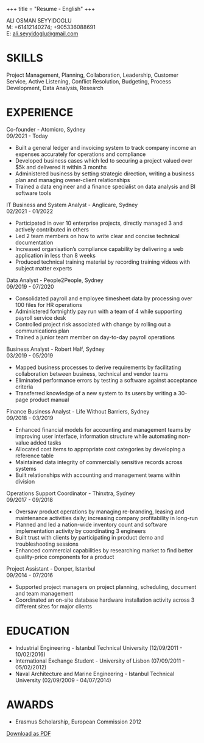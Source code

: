 +++
title = "Resume - English"
+++

ALI OSMAN SEYYIDOGLU  
M: +61412140274; +905336088691  
E: ali.seyyidoglu@gmail.com  

# SKILLS  
Project Management, Planning, Collaboration, Leadership, Customer Service, Active Listening, Conflict Resolution, Budgeting, Process Development, Data Analysis, Research

# EXPERIENCE  
Co-founder - Atomicro, Sydney  
09/2021 - Today  
- Built a general ledger and invoicing system to track company income an expenses accurately for operations and compliance
- Developed business cases which led to securing a project valued over $5k and delivered it within 3 months
- Administered business by setting strategic direction, writing a business plan and managing owner-client relationships
- Trained a data engineer and a finance specialist on data analysis and BI software tools

IT Business and System Analyst - Anglicare, Sydney  
02/2021 - 01/2022
- Participated in over 10 enterprise projects, directly managed 3 and actively contributed in others
- Led 2 team members on how to write clear and concise technical documentation
- Increased organisation’s compliance capability by delivering a web application in less than 8 weeks
- Produced technical training material by recording training videos with subject matter experts

Data Analyst - People2People, Sydney  
09/2019 - 07/2020
- Consolidated payroll and employee timesheet data by processing over 100 files for HR operations
- Administered fortnightly pay run with a team of 4 while supporting payroll service desk
- Controlled project risk associated with change by rolling out a communications plan
- Trained a junior team member on day-to-day payroll operations

Business Analyst - Robert Half, Sydney  
03/2019 - 05/2019
- Mapped business processes to derive requirements by facilitating collaboration between business, technical and vendor teams
- Eliminated performance errors by testing a software against acceptance criteria
- Transferred knowledge of a new system to its users by writing a 30-page product manual

Finance Business Analyst - Life Without Barriers, Sydney  
09/2018 - 03/2019
- Enhanced financial models for accounting and management teams by improving user interface, information structure while automating non-value added tasks
- Allocated cost items to appropriate cost categories by developing a reference table
- Maintained data integrity of commercially sensitive records across systems
- Built relationships with accounting and management teams within division

Operations Support Coordinator - Thinxtra, Sydney  
09/2017 - 09/2018
- Oversaw product operations by managing re-branding, leasing and maintenance activities daily; increasing company profitability in long-run
- Planned and led a nation-wide inventory count and software implementation activity by coordinating 3 engineers
- Built trust with clients by participating in product demo and troubleshooting sessions
- Enhanced commercial capabilities by researching market to find better quality-price components for a product

Project Assistant - Donper, Istanbul  
09/2014 - 07/2016
- Supported project managers on project planning, scheduling, document and team management
- Coordinated an on-site database hardware installation activity across 3 different sites for major clients

# EDUCATION
- Industrial Engineering - Istanbul Technical University (12/09/2011 - 10/02/2016)
- International Exchange Student - University of Lisbon (07/09/2011 - 05/02/2012)
- Naval Architecture and Marine Engineering - Istanbul Technical University (02/09/2009 - 04/07/2014)

# AWARDS
- Erasmus Scholarship, European Commission 2012


[Download as PDF](/Ali-Osman-Seyyidoglu-Resume-EN-20250127.pdf)
